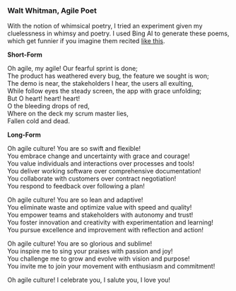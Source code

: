 ### Walt Whitman, Agile Poet

With the notion of whimsical poetry, I tried an experiment given my cluelessness in whimsy and poetry. I used Bing AI to generate these poems, which get funnier if you imagine them recited [like this](https://www.youtube.com/watch?v=UyUTDJ72q9k). 

**Short-Form**

Oh agile, my agile! Our fearful sprint is done;  
The product has weathered every bug, the feature we sought is won;  
The demo is near, the stakeholders I hear, the users all exulting,  
While follow eyes the steady screen, the app with grace unfolding;  
But O heart! heart! heart!  
O the bleeding drops of red,  
Where on the deck my scrum master lies,  
Fallen cold and dead.  

**Long-Form**

Oh agile culture! You are so swift and flexible!  
You embrace change and uncertainty with grace and courage!  
You value individuals and interactions over processes and tools!  
You deliver working software over comprehensive documentation!  
You collaborate with customers over contract negotiation!  
You respond to feedback over following a plan!  

Oh agile culture! You are so lean and adaptive!  
You eliminate waste and optimize value with speed and quality!  
You empower teams and stakeholders with autonomy and trust!  
You foster innovation and creativity with experimentation and learning!  
You pursue excellence and improvement with reflection and action!  

Oh agile culture! You are so glorious and sublime!  
You inspire me to sing your praises with passion and joy!  
You challenge me to grow and evolve with vision and purpose!  
You invite me to join your movement with enthusiasm and commitment!  

Oh agile culture! I celebrate you, I salute you, I love you!  

